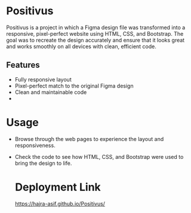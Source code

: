 # Positivus

Positivus is a project in which a Figma design file was transformed into a responsive, pixel-perfect website using HTML, CSS, and Bootstrap. The goal was to recreate the design accurately and ensure that it looks great and works smoothly on all devices with clean, efficient code.

## Features
- Fully responsive layout
- Pixel-perfect match to the original Figma design
- Clean and maintainable code
- 
# Usage
- Browse through the web pages to experience the layout and responsiveness.
- Check the code to see how HTML, CSS, and Bootstrap were used to bring the design to life.

  # Deployment Link
  https://hajra-asif.github.io/Positivus/
